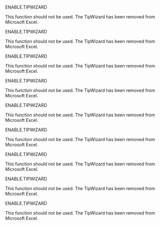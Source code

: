 ENABLE.TIPWIZARD

This function should not be used. The TipWizard has been removed from
Microsoft Excel.


ENABLE.TIPWIZARD

This function should not be used. The TipWizard has been removed from
Microsoft Excel.


ENABLE.TIPWIZARD

This function should not be used. The TipWizard has been removed from
Microsoft Excel.


ENABLE.TIPWIZARD

This function should not be used. The TipWizard has been removed from
Microsoft Excel.


ENABLE.TIPWIZARD

This function should not be used. The TipWizard has been removed from
Microsoft Excel.


ENABLE.TIPWIZARD

This function should not be used. The TipWizard has been removed from
Microsoft Excel.


ENABLE.TIPWIZARD

This function should not be used. The TipWizard has been removed from
Microsoft Excel.


ENABLE.TIPWIZARD

This function should not be used. The TipWizard has been removed from
Microsoft Excel.


ENABLE.TIPWIZARD

This function should not be used. The TipWizard has been removed from
Microsoft Excel.


